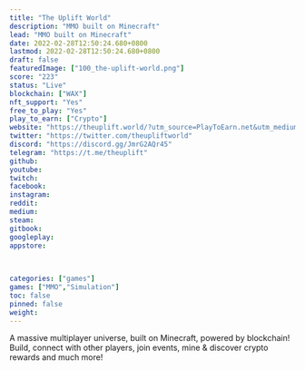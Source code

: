 ```yaml
---
title: "The Uplift World"
description: "MMO built on Minecraft"
lead: "MMO built on Minecraft"
date: 2022-02-28T12:50:24.680+0800
lastmod: 2022-02-28T12:50:24.680+0800
draft: false
featuredImage: ["100_the-uplift-world.png"]
score: "223"
status: "Live"
blockchain: ["WAX"]
nft_support: "Yes"
free_to_play: "Yes"
play_to_earn: ["Crypto"]
website: "https://theuplift.world/?utm_source=PlayToEarn.net&utm_medium=organic&utm_campaign=gamepage"
twitter: "https://twitter.com/theupliftworld"
discord: "https://discord.gg/JmrG2AQr45"
telegram: "https://t.me/theuplift"
github: 
youtube: 
twitch: 
facebook: 
instagram: 
reddit: 
medium: 
steam: 
gitbook: 
googleplay: 
appstore: 

  
    
categories: ["games"]
games: ["MMO","Simulation"]
toc: false
pinned: false
weight: 
---
```

A massive multiplayer universe, built on Minecraft, powered by blockchain! Build, connect with other players, join events, mine &amp; discover crypto rewards and much more!